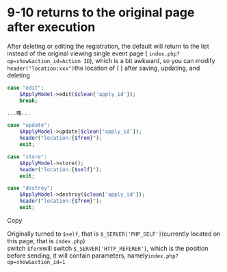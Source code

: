 # 9-10 returns to the original page after execution

 After deleting or editing the registration, the default will return to the list instead of the original viewing single event page \( `index.php?op=show&action_id=Action ID`\), which is a bit awkward, so you can modify `header("location:xxx")`the location of \( \) after saving, updating, and deleting

```php
case "edit":
    $ApplyModel->edit($clean['apply_id']);
    break;

...略...

case "update":
    $ApplyModel->update($clean['apply_id']);
    header("location:{$from}");
    exit;

case "store":
    $ApplyModel->store();
    header("location:{$self}");
    exit;

case "destroy":
    $ApplyModel->destroy($clean['apply_id']);
    header("location:{$from}");
    exit;
```

Copy

Originally turned to `$self`, that is `$_SERVER['PHP_SELF']`\(currently located on this page, that is `index.php`\)  
switch `$form`will switch `$_SERVER['HTTP_REFERER']`, which is the position before sending, it will contain parameters, namely`index.php?op=show&action_id=1`

